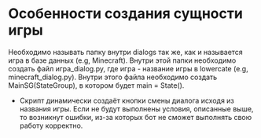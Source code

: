 # Особенности создания сущности игры

Необходимо называть папку внутри dialogs так же, как и называется игра в базе данных (e.g, Minecraft).
Внутри этой папки необходимо создать файл игра_dialog.py, где игра - название игры в lowercate (e.g, minecraft_dialog.py).
Внутри этого файла необходимо создать MainSG(StateGroup), в котором будет main = State().

* Скрипт динамически создаёт кнопки смены диалога исходя из названия игры. Если не будут выполнены условия, описанные выше, то возникнут ошибки, из-за которых бот не сможет выполнять свою работу корректно.
